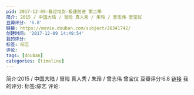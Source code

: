 ```yaml
---
pid: 2017-12-09-看过电影-极速前进 第二季
简介: 2015 / 中国大陆 / 冒险 真人秀 / 朱玲 / 曾志伟 曾宝仪
豆瓣评分: '6.8'
链接: https://movie.douban.com/subject/26341742/
创建时间: '2017-12-09 14:49:54'
我的评分:
标签: 综艺
评论:
tags: [douban]
categories: [timeline]
---
```

简介:2015 / 中国大陆 / 冒险 真人秀 / 朱玲 / 曾志伟 曾宝仪
豆瓣评分:6.8
[链接](https://movie.douban.com/subject/26341742/)
我的评分:
标签:综艺
评论:
